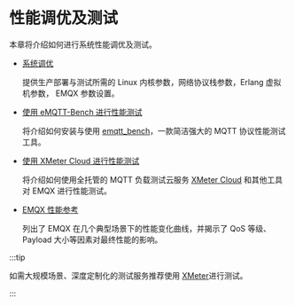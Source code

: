 # 性能调优及测试

本章将介绍如何进行系统性能调优及测试。

- [系统调优](./tune.md)

  提供生产部署与测试所需的 Linux 内核参数，网络协议栈参数，Erlang 虚拟机参数， EMQX 参数设置。

- [使用 eMQTT-Bench 进行性能测试](./benchmark-emqtt-bench.md)

  将介绍如何安装与使用 [emqtt_bench](https://github.com/emqx/emqtt_bench)，一款简洁强大的 MQTT 协议性能测试工具。

- [使用 XMeter Cloud 进行性能测试](./benchmark-xmeter.md)

  将介绍如何使用全托管的 MQTT 负载测试云服务 [XMeter Cloud](https://www.emqx.com/zh/products/xmeter) 和其他工具对 EMQX 进行性能测试。

- [EMQX 性能参考](./performance-reference.md)

  列出了 EMQX 在几个典型场景下的性能变化曲线，并揭示了 QoS 等级、Payload 大小等因素对最终性能的影响。

:::tip

如需大规模场景、深度定制化的测试服务推荐使用 [XMeter](https://www.emqx.com/zh/products/xmeter)进行测试。

:::






